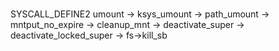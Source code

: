 # 
SYSCALL_DEFINE2 umount
-> ksys_umount
-> path_umount
-> mntput_no_expire
-> cleanup_mnt
-> deactivate_super
-> deactivate_locked_super
-> fs->kill_sb
